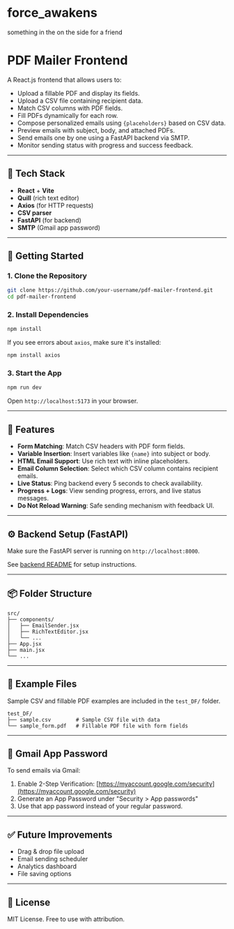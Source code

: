 # force_awakens
something in the on the side for a friend
# PDF Mailer Frontend

A React.js frontend that allows users to:

* Upload a fillable PDF and display its fields.
* Upload a CSV file containing recipient data.
* Match CSV columns with PDF fields.
* Fill PDFs dynamically for each row.
* Compose personalized emails using `{placeholders}` based on CSV data.
* Preview emails with subject, body, and attached PDFs.
* Send emails one by one using a FastAPI backend via SMTP.
* Monitor sending status with progress and success feedback.

---

## 🧰 Tech Stack

* **React** + **Vite**
* **Quill** (rich text editor)
* **Axios** (for HTTP requests)
* **CSV parser**
* **FastAPI** (for backend)
* **SMTP** (Gmail app password)

---

## 🚀 Getting Started

### 1. Clone the Repository

```bash
git clone https://github.com/your-username/pdf-mailer-frontend.git
cd pdf-mailer-frontend
```

### 2. Install Dependencies

```bash
npm install
```

If you see errors about `axios`, make sure it's installed:

```bash
npm install axios
```

### 3. Start the App

```bash
npm run dev
```

Open `http://localhost:5173` in your browser.

---

## 📝 Features

* **Form Matching**: Match CSV headers with PDF form fields.
* **Variable Insertion**: Insert variables like `{name}` into subject or body.
* **HTML Email Support**: Use rich text with inline placeholders.
* **Email Column Selection**: Select which CSV column contains recipient emails.
* **Live Status**: Ping backend every 5 seconds to check availability.
* **Progress + Logs**: View sending progress, errors, and live status messages.
* **Do Not Reload Warning**: Safe sending mechanism with feedback UI.

---

## ⚙️ Backend Setup (FastAPI)

Make sure the FastAPI server is running on `http://localhost:8000`.

See [backend README](../backend/README.md) for setup instructions.

---

## 📦 Folder Structure

```
src/
├── components/
│   ├── EmailSender.jsx
│   ├── RichTextEditor.jsx
│   └── ...
├── App.jsx
├── main.jsx
└── ...
```

---

## 📁 Example Files

Sample CSV and fillable PDF examples are included in the `test_DF/` folder.

```
test_DF/
├── sample.csv        # Sample CSV file with data
└── sample_form.pdf   # Fillable PDF file with form fields
```

---

## 🛂 Gmail App Password

To send emails via Gmail:

1. Enable 2-Step Verification: [https://myaccount.google.com/security](https://myaccount.google.com/security)
2. Generate an App Password under "Security > App passwords"
3. Use that app password instead of your regular password.

---

## ✅ Future Improvements

* Drag & drop file upload
* Email sending scheduler
* Analytics dashboard
* File saving options

---

## 📄 License

MIT License. Free to use with attribution.
